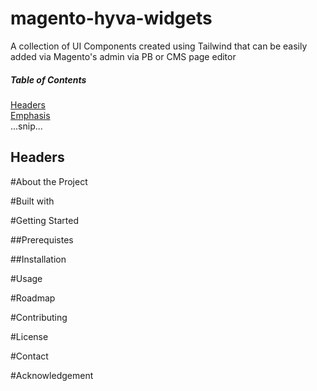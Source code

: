 # magento-hyva-widgets
A collection of UI Components created using Tailwind that can be easily added via Magento's admin via PB or CMS page editor

##### Table of Contents  
[Headers](#headers)  
[Emphasis](#emphasis)  
...snip...    
<a name="headers"/>
## Headers

#About the Project



#Built with


#Getting Started 

##Prerequistes 

##Installation

#Usage

#Roadmap 

#Contributing

#License

#Contact

#Acknowledgement

